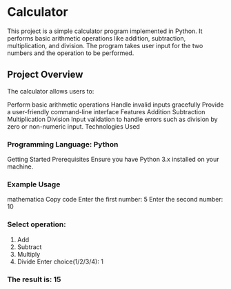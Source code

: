 # Calculator
This project is a simple calculator program implemented in Python. It performs basic arithmetic operations like addition, subtraction, multiplication, and division. The program takes user input for the two numbers and the operation to be performed.

## Project Overview
The calculator allows users to:

Perform basic arithmetic operations
Handle invalid inputs gracefully
Provide a user-friendly command-line interface
Features
Addition
Subtraction
Multiplication
Division
Input validation to handle errors such as division by zero or non-numeric input.
Technologies Used
### Programming Language: Python
Getting Started
Prerequisites
Ensure you have Python 3.x installed on your machine.

### Example Usage
mathematica
Copy code
Enter the first number: 5
Enter the second number: 10
### Select operation: 
1. Add
2. Subtract
3. Multiply
4. Divide
Enter choice(1/2/3/4): 1

### The result is: 15

